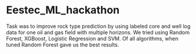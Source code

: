 # Eestec_ML_hackathon
Task was to improve rock type prediction by using labeled core and well log data for one oil and gas field with multiple horizons. We tried using Random Forest, XGBoost, Logistic Regression and SVM. Of all algorithms, when tuned Random Forest gave us the best results.
